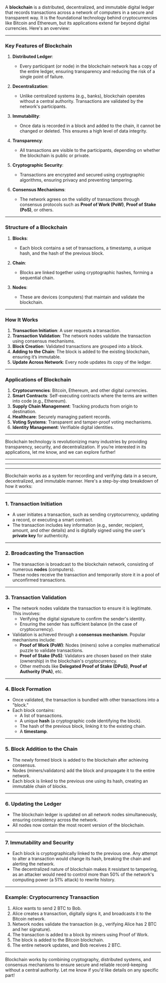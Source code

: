 A **blockchain** is a distributed, decentralized, and immutable digital ledger that records transactions across a network of computers in a secure and transparent way. It is the foundational technology behind cryptocurrencies like Bitcoin and Ethereum, but its applications extend far beyond digital currencies. Here's an overview:

---

### **Key Features of Blockchain**
1. **Distributed Ledger**: 
   - Every participant (or node) in the blockchain network has a copy of the entire ledger, ensuring transparency and reducing the risk of a single point of failure.

2. **Decentralization**: 
   - Unlike centralized systems (e.g., banks), blockchain operates without a central authority. Transactions are validated by the network's participants.

3. **Immutability**: 
   - Once data is recorded in a block and added to the chain, it cannot be changed or deleted. This ensures a high level of data integrity.

4. **Transparency**: 
   - All transactions are visible to the participants, depending on whether the blockchain is public or private.

5. **Cryptographic Security**: 
   - Transactions are encrypted and secured using cryptographic algorithms, ensuring privacy and preventing tampering.

6. **Consensus Mechanisms**: 
   - The network agrees on the validity of transactions through consensus protocols such as **Proof of Work (PoW)**, **Proof of Stake (PoS)**, or others.

---

### **Structure of a Blockchain**
1. **Blocks**:
   - Each block contains a set of transactions, a timestamp, a unique hash, and the hash of the previous block.
   
2. **Chain**:
   - Blocks are linked together using cryptographic hashes, forming a sequential chain.

3. **Nodes**:
   - These are devices (computers) that maintain and validate the blockchain.

---

### **How It Works**
1. **Transaction Initiation**: A user requests a transaction.
2. **Transaction Validation**: The network nodes validate the transaction using consensus mechanisms.
3. **Block Creation**: Validated transactions are grouped into a block.
4. **Adding to the Chain**: The block is added to the existing blockchain, ensuring it’s immutable.
5. **Update Across Network**: Every node updates its copy of the ledger.

---

### **Applications of Blockchain**
1. **Cryptocurrencies**: Bitcoin, Ethereum, and other digital currencies.
2. **Smart Contracts**: Self-executing contracts where the terms are written into code (e.g., Ethereum).
3. **Supply Chain Management**: Tracking products from origin to destination.
4. **Healthcare**: Securely managing patient records.
5. **Voting Systems**: Transparent and tamper-proof voting mechanisms.
6. **Identity Management**: Verifiable digital identities.

---

Blockchain technology is revolutionizing many industries by providing transparency, security, and decentralization. If you’re interested in its applications, let me know, and we can explore further!



---
---
---

Blockchain works as a system for recording and verifying data in a secure, decentralized, and immutable manner. Here's a step-by-step breakdown of how it works:

---

### 1. **Transaction Initiation**
   - A user initiates a transaction, such as sending cryptocurrency, updating a record, or executing a smart contract.
   - The transaction includes key information (e.g., sender, recipient, amount, and other details) and is digitally signed using the user's **private key** for authenticity.

---

### 2. **Broadcasting the Transaction**
   - The transaction is broadcast to the blockchain network, consisting of numerous **nodes** (computers).
   - These nodes receive the transaction and temporarily store it in a pool of unconfirmed transactions.

---

### 3. **Transaction Validation**
   - The network nodes validate the transaction to ensure it is legitimate. This involves:
     - Verifying the digital signature to confirm the sender's identity.
     - Ensuring the sender has sufficient balance (in the case of cryptocurrency).
   - Validation is achieved through a **consensus mechanism**. Popular mechanisms include:
     - **Proof of Work (PoW)**: Nodes (miners) solve a complex mathematical puzzle to validate transactions.
     - **Proof of Stake (PoS)**: Validators are chosen based on their stake (ownership) in the blockchain's cryptocurrency.
     - Other methods like **Delegated Proof of Stake (DPoS)**, **Proof of Authority (PoA)**, etc.

---

### 4. **Block Formation**
   - Once validated, the transaction is bundled with other transactions into a "block."
   - Each block contains:
     - A list of transactions.
     - A unique **hash** (a cryptographic code identifying the block).
     - The hash of the previous block, linking it to the existing chain.
     - A **timestamp**.

---

### 5. **Block Addition to the Chain**
   - The newly formed block is added to the blockchain after achieving consensus.
   - Nodes (miners/validators) add the block and propagate it to the entire network.
   - Each block is linked to the previous one using its hash, creating an immutable chain of blocks.

---

### 6. **Updating the Ledger**
   - The blockchain ledger is updated on all network nodes simultaneously, ensuring consistency across the network.
   - All nodes now contain the most recent version of the blockchain.

---

### 7. **Immutability and Security**
   - Each block is cryptographically linked to the previous one. Any attempt to alter a transaction would change its hash, breaking the chain and alerting the network.
   - The decentralized nature of blockchain makes it resistant to tampering, as an attacker would need to control more than 50% of the network's computing power (a 51% attack) to rewrite history.

---

### **Example: Cryptocurrency Transaction**
1. Alice wants to send 2 BTC to Bob.
2. Alice creates a transaction, digitally signs it, and broadcasts it to the Bitcoin network.
3. Network nodes validate the transaction (e.g., verifying Alice has 2 BTC and her signature).
4. The transaction is added to a block by miners using Proof of Work.
5. The block is added to the Bitcoin blockchain.
6. The entire network updates, and Bob receives 2 BTC.

---

Blockchain works by combining cryptography, distributed systems, and consensus mechanisms to ensure secure and reliable record-keeping without a central authority. Let me know if you'd like details on any specific part!